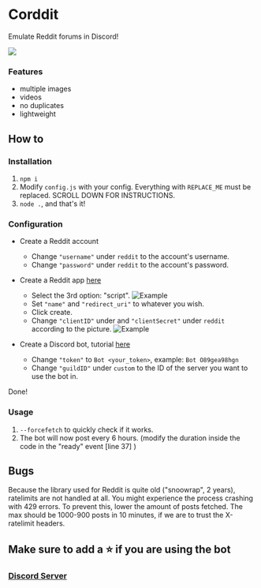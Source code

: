 # Corddit

Emulate Reddit forums in Discord!

<img src='https://i.imgur.com/r0Inp78.png'>

### Features

- multiple images
- videos
- no duplicates
- lightweight

## How to

### Installation

1. `npm i`
2. Modify `config.js` with your config. Everything with `REPLACE_ME` must be replaced. SCROLL DOWN FOR INSTRUCTIONS.
3. `node .`, and that's it!

### Configuration

- Create a Reddit account
  - Change `"username"` under `reddit` to the account's username.
  - Change `"password"` under `reddit` to the account's password.
- Create a Reddit app [here](https://old.reddit.com/prefs/apps)

  - Select the 3rd option: "script".
    ![Example](https://i.imgur.com/6Geegb0.png)
  - Set `"name"` and `"redirect_uri"` to whatever you wish.
  - Click create.
  - Change `"clientID"` under and `"clientSecret"` under `reddit` according to the picture.
    ![Example](https://i.imgur.com/HL4S219.png)

- Create a Discord bot, tutorial [here](https://discordpy.readthedocs.io/en/stable/discord.html)
  - Change `"token"` to `Bot <your_token>`, example: `Bot O89gea98hgn`
  - Change `"guildID"` under `custom` to the ID of the server you want to use the bot in.

Done!

### Usage

1. `--forcefetch` to quickly check if it works.
2. The bot will now post every 6 hours. (modify the duration inside the code in the "ready" event [line 37] )

## Bugs

Because the library used for Reddit is quite old ("snoowrap", 2 years), ratelimits are not handled at all. You might experience the process crashing with 429 errors. To prevent this, lower the amount of posts fetched. The max should be 1000-900 posts in 10 minutes, if we are to trust the X-ratelimit headers.

## Make sure to add a ⭐ if you are using the bot

### [Discord Server](nZBX4Eqvzz)
